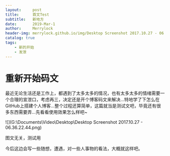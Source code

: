 ```yaml
---
layout:     post
title:      首文Test
subtitle:   新地方
date:       2019-Mar-1
author:     Merrylock
header-img: merrylock.github.io/img/Desktop Screenshot 2017.10.27 - 06.20.05.68.png
catalog: true
tags:
    - 新的开始
    - 发泄
---
```



# 重新开始码文

最近无论生活还是工作上，都遇到了太多太多的情况，也有太多太多的情绪需要一个合理的宣泄口，考虑再三，决定还是开个博客码文来解决...特地学了下怎么在GitHub上搭建个人博客...整个过程还算简单，这篇就当是测试文吧，毕竟还有很多东西需要弄...先看看使用效果怎么样吧~



![](G:\Documents\Video\Desktop\Desktop Screenshot 2017.10.27 - 06.36.22.44.png)

图文无关，测试用



今后这边会写一些随想，遭遇，对一些人事物的看法，大概就这样吧。
